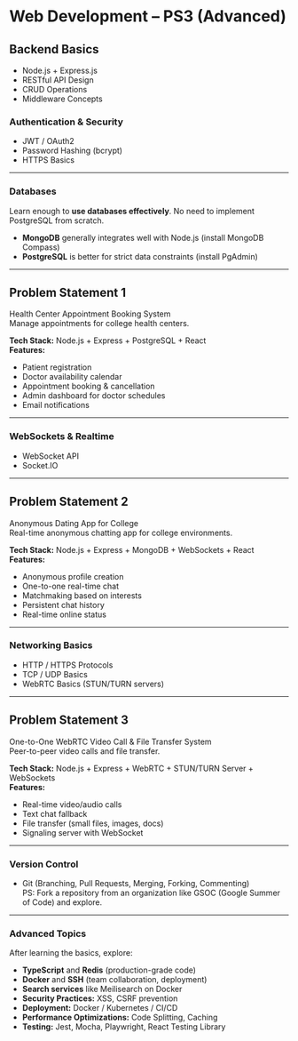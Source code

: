 # Web Development – PS3 (Advanced)

## Backend Basics
- Node.js + Express.js  
- RESTful API Design  
- CRUD Operations  
- Middleware Concepts  

### Authentication & Security
- JWT / OAuth2  
- Password Hashing (bcrypt)  
- HTTPS Basics  

---

### Databases
Learn enough to **use databases effectively**. No need to implement PostgreSQL from scratch.

- **MongoDB** generally integrates well with Node.js (install MongoDB Compass)  
- **PostgreSQL** is better for strict data constraints (install PgAdmin)  

---

## Problem Statement 1
Health Center Appointment Booking System  
Manage appointments for college health centers.

**Tech Stack:** Node.js + Express + PostgreSQL + React  
**Features:**
- Patient registration  
- Doctor availability calendar  
- Appointment booking & cancellation  
- Admin dashboard for doctor schedules  
- Email notifications  

---

### WebSockets & Realtime
- WebSocket API  
- Socket.IO  

---

## Problem Statement 2
Anonymous Dating App for College  
Real-time anonymous chatting app for college environments.

**Tech Stack:** Node.js + Express + MongoDB + WebSockets + React  
**Features:**
- Anonymous profile creation  
- One-to-one real-time chat  
- Matchmaking based on interests  
- Persistent chat history  
- Real-time online status  

---

### Networking Basics
- HTTP / HTTPS Protocols  
- TCP / UDP Basics  
- WebRTC Basics (STUN/TURN servers)  

---

## Problem Statement 3
One-to-One WebRTC Video Call & File Transfer System  
Peer-to-peer video calls and file transfer.

**Tech Stack:** Node.js + Express + WebRTC + STUN/TURN Server + WebSockets  
**Features:**
- Real-time video/audio calls  
- Text chat fallback  
- File transfer (small files, images, docs)  
- Signaling server with WebSocket  

---

### Version Control
- Git (Branching, Pull Requests, Merging, Forking, Commenting)  
PS: Fork a repository from an organization like GSOC (Google Summer of Code) and explore.

---

### Advanced Topics
After learning the basics, explore:
- **TypeScript** and **Redis** (production-grade code)  
- **Docker** and **SSH** (team collaboration, deployment)  
- **Search services** like Meilisearch on Docker  
- **Security Practices:** XSS, CSRF prevention  
- **Deployment:** Docker / Kubernetes / CI/CD  
- **Performance Optimizations:** Code Splitting, Caching  
- **Testing:** Jest, Mocha, Playwright, React Testing Library  

